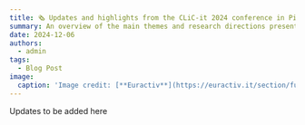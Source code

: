 ```yaml
---
title: 🗞️ Updates and highlights from the CLiC-it 2024 conference in Pisa, Italy
summary: An overview of the main themes and research directions presented by leading researchers and practitioners.
date: 2024-12-06
authors:
  - admin
tags:
  - Blog Post
image:
  caption: 'Image credit: [**Euractiv**](https://euractiv.it/section/futuro-delleuropa/news/riforma-elettorale-europea-via-libera-del-parlamento-ue-alle-liste-transnazionali/)'
---
```


Updates to be added here